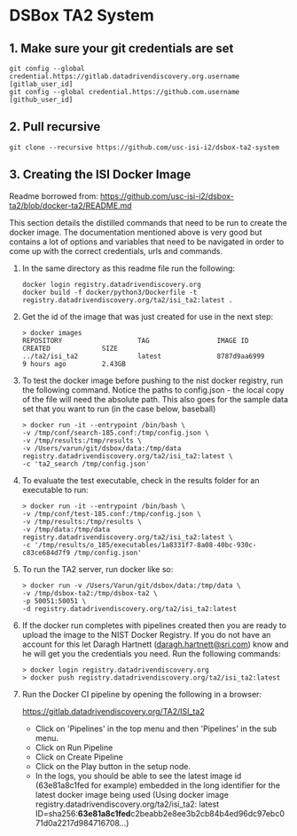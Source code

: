 # DSBox TA2 System

## 1. Make sure your git credentials are set
    git config --global credential.https://gitlab.datadrivendiscovery.org.username [gitlab_user_id]
    git config --global credential.https://github.com.username [github_user_id]

## 2. Pull recursive
    git clone --recursive https://github.com/usc-isi-i2/dsbox-ta2-system

## 3. Creating the ISI Docker Image
Readme borrowed from: https://github.com/usc-isi-i2/dsbox-ta2/blob/docker-ta2/README.md

This section details the distilled commands that need to be run to create the docker image. The documentation mentioned
above is very good but contains a lot of options and variables that need to be navigated in order to come up with the
correct credentials, urls and commands.

1. In the same directory as this readme file run the following:
    
    ```
    docker login registry.datadrivendiscovery.org 
    docker build -f docker/python3/Dockerfile -t registry.datadrivendiscovery.org/ta2/isi_ta2:latest .
    ```
    
2. Get the id of the image that was just created for use in the next step:

    ```
    > docker images
    REPOSITORY                   TAG                 IMAGE ID            CREATED             SIZE
    ../ta2/isi_ta2               latest              8787d9aa6999        9 hours ago         2.43GB
    ``` 
    
    
3. To test the docker image before pushing to the nist docker registry, run the following command. Notice the paths to 
   config.json - the local copy of the file will need the absolute path. This also goes for the sample data set that
   you want to run (in the case below, baseball)

    ``` 
    > docker run -it --entrypoint /bin/bash \
    -v /tmp/conf/search-185.conf:/tmp/config.json \
    -v /tmp/results:/tmp/results \
    -v /Users/varun/git/dsbox/data:/tmp/data registry.datadrivendiscovery.org/ta2/isi_ta2:latest \
    -c 'ta2_search /tmp/config.json'
    ```

4. To evaluate the test executable, check in the results folder for an executable to run:

    ``` 
    > docker run -it --entrypoint /bin/bash \
    -v /tmp/conf/test-185.conf:/tmp/config.json \
    -v /tmp/results:/tmp/results \
    -v /tmp/data:/tmp/data registry.datadrivendiscovery.org/ta2/isi_ta2:latest \
    -c '/tmp/results/o_185/executables/1a8331f7-8a08-40bc-930c-c83ce684d7f9 /tmp/config.json'
    ```

5. To run the TA2 server, run docker like so:

    ``` 
    > docker run -v /Users/Varun/git/dsbox/data:/tmp/data \
    -v /tmp/dsbox-ta2:/tmp/dsbox-ta2 \
    -p 50051:50051 \
    -d registry.datadrivendiscovery.org/ta2/isi_ta2:latest
    ```

6. If the docker run completes with pipelines created then you are ready to upload the image to the NIST Docker Registry.
   If you do not have an account for this let Daragh Hartnett (daragh.hartnett@sri.com) know and he will get you the 
   credentials you need. Run the following commands:

   ```  
   > docker login registry.datadrivendiscovery.org
   > docker push registry.datadrivendiscovery.org/ta2/isi_ta2:latest 
   ```
   
7. Run the Docker CI pipeline by opening the following in a browser: 

      https://gitlab.datadrivendiscovery.org/TA2/ISI_ta2
    
   - Click on 'Pipelines' in the top menu and then 'Pipelines' in the sub menu. 
   - Click on Run Pipeline
   - Click on Create Pipeline
   - Click on the Play button in the setup node.
   - In the logs, you should be able to see the latest image id (63e81a8c1fed for example) embedded in the long 
   identifier for the latest docker image being used (Using docker image registry.datadrivendiscovery.org/ta2/isi_ta2:
   latest ID=sha256:**63e81a8c1fed**c2beabb2e8ee3b2cb84b4ed96dc97ebc071d0a2217d984716708...)
   
